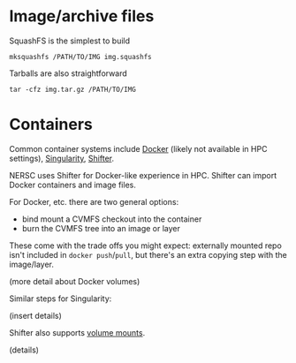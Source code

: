 Image/archive files
===================

SquashFS is the simplest to build

    mksquashfs /PATH/TO/IMG img.squashfs

Tarballs are also straightforward

    tar -cfz img.tar.gz /PATH/TO/IMG

Containers
==========

Common container systems include
[Docker](https://www.docker.com/)
(likely not available in HPC settings),
[Singularity](https://www.sylabs.io/singularity/),
[Shifter](https://docs.nersc.gov/programming/shifter/how-to-use/).

NERSC uses Shifter for Docker-like experience in HPC.
Shifter can import Docker containers and image files.

For Docker, etc. there are two general options:
- bind mount a CVMFS checkout into the container
- burn the CVMFS tree into an image or layer

These come with the trade offs you might expect:
externally mounted repo isn't included in `docker push`/`pull`,
but there's an extra copying step with the image/layer.

(more detail about Docker volumes)

Similar steps for Singularity:

(insert details)

Shifter also supports
[volume mounts](https://docs.nersc.gov/programming/shifter/how-to-use/#volume-mounting-in-shifter).

(details)

